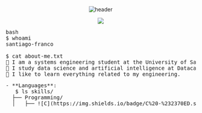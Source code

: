<div align="center" width="100">
  <img src="https://capsule-render.vercel.app/api?color=0:1408d0,50:0860d0,100:08c4d0&height=250&section=header&text=Welcome!%20&fontSize=30&type=waving&fontColor=fefefe&&animation=fadeIn"
  alt="header"/>
</div>
<p align="center">
	<a href="https://github.com/Bouaskaoun">
		<img src="https://readme-typing-svg.herokuapp.com?lines=Data+Scientist+Student;Systems+Engineer+Student;DL%20|%20AI%20|%20ML%20Enthusiastic;Always%20learning%20new%20things&center=true&width=380&height=45&color=1e90ff">
	</a>
</p>

<pre>
bash
$ whoami
santiago-franco

$ cat about-me.txt
🏫 I am a systems engineering student at the University of San Buenaventura.
🧠 I study data science and artificial intelligence at Datacamp
🌱 I like to learn everything related to my engineering.
</pre>

<pre>
- **Languages**:
   $ ls skills/
  ├── Programming/
  │   ├── ![C](https://img.shields.io/badge/C%20-%232370ED.svg?style=for-the-badge&logo=c&logoColor=white)
</pre>





